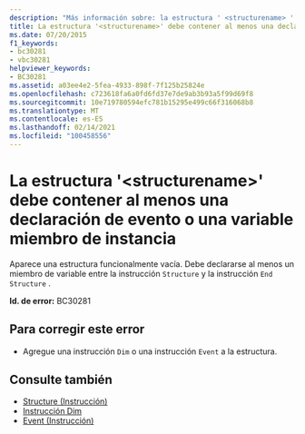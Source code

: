 ```yaml
---
description: "Más información sobre: la estructura ' <structurename> ' debe contener al menos una variable de miembro de instancia o una declaración de evento"
title: La estructura '<structurename>' debe contener al menos una declaración de evento o una variable miembro de instancia
ms.date: 07/20/2015
f1_keywords:
- bc30281
- vbc30281
helpviewer_keywords:
- BC30281
ms.assetid: a03ee4e2-5fea-4933-898f-7f125b25824e
ms.openlocfilehash: c723618fa6a0fd6fd37e7de9ab3b93a5f99d69f8
ms.sourcegitcommit: 10e719780594efc781b15295e499c66f316068b8
ms.translationtype: MT
ms.contentlocale: es-ES
ms.lasthandoff: 02/14/2021
ms.locfileid: "100458556"
---
```

# <a name="structure-structurename-must-contain-at-least-one-instance-member-variable-or-event-declaration"></a>La estructura '\<structurename>' debe contener al menos una declaración de evento o una variable miembro de instancia

Aparece una estructura funcionalmente vacía. Debe declararse al menos un miembro de variable entre la instrucción `Structure` y la instrucción `End Structure` .  
  
 **Id. de error:** BC30281  
  
## <a name="to-correct-this-error"></a>Para corregir este error  
  
- Agregue una instrucción `Dim` o una instrucción `Event` a la estructura.  
  
## <a name="see-also"></a>Consulte también

- [Structure (Instrucción)](../language-reference/statements/structure-statement.md)
- [Instrucción Dim](../language-reference/statements/dim-statement.md)
- [Event (Instrucción)](../language-reference/statements/event-statement.md)
